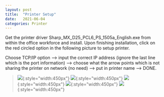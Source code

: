 ```yaml
---
layout: post
title:  "Printer Setup"
date:   2021-06-04
categories: Printer
---
```


Get the printer driver Sharp_MX_D25_PCL6_PS_1505a_English.exe from within the office workforce and install. Upon finishing installation, click on the red circled option in the following picture to setup printer. 

Choose TCP/IP option --> input the correct IP address (ignore the last line which is the port information) --> choose what the arrow points which is not sharing the printer on network (no need) --> put in printer name --> DONE.
>![]({{site.baseurl}}/assets/printer.png){:style="width:450px"}
>![]({{site.baseurl}}/assets/printer4.png){:style="width:450px"}
>![]({{site.baseurl}}/assets/printer3.png){:style="width:450px"}
>![]({{site.baseurl}}/assets/printer5.png){:style="width:450px"}
>![]({{site.baseurl}}/assets/printer2.png){:style="width:450px"}



